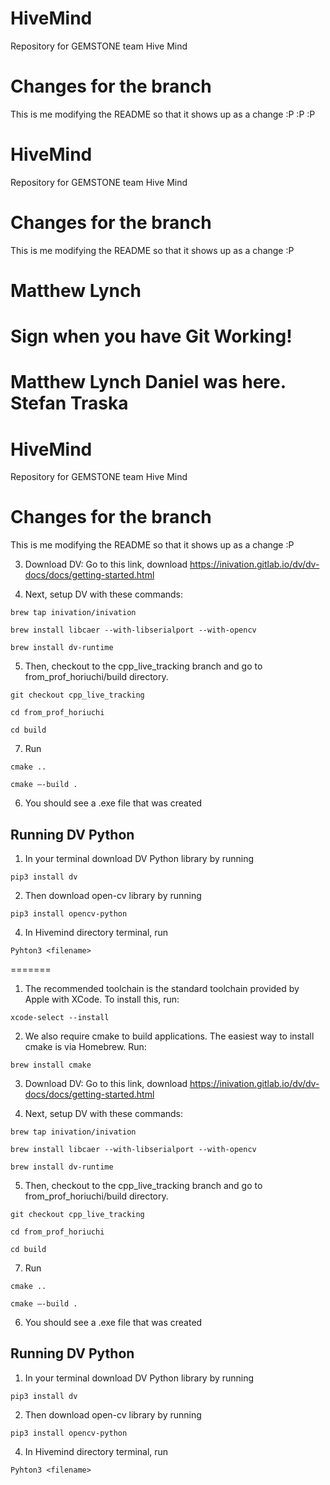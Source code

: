 # HiveMind
Repository for GEMSTONE team Hive Mind

# Changes for the branch
This is me modifying the README so that it shows up as a change :P :P :P
# HiveMind
Repository for GEMSTONE team Hive Mind

# Changes for the branch
This is me modifying the README so that it shows up as a change :P

Matthew Lynch
=======

# Sign when you have Git Working!
Matthew Lynch
Daniel was here.
Stefan Traska
=======
# HiveMind
Repository for GEMSTONE team Hive Mind

# Changes for the branch
This is me modifying the README so that it shows up as a change :P

3. Download DV: 
Go to this link, download
https://inivation.gitlab.io/dv/dv-docs/docs/getting-started.html

4. Next, setup DV with these commands:
```
brew tap inivation/inivation

brew install libcaer --with-libserialport --with-opencv

brew install dv-runtime
```


5. Then, checkout to the cpp_live_tracking branch and go to from_prof_horiuchi/build directory.
```
git checkout cpp_live_tracking

cd from_prof_horiuchi

cd build
```
7. Run
```
cmake ..

cmake —-build .
```

6. You should see a .exe file that was created

## Running DV Python
1. In your terminal download DV Python library by running
```
pip3 install dv
```
2. Then download open-cv library by running
```
pip3 install opencv-python
```
4. In Hivemind directory terminal, run
```
Pyhton3 <filename>
```


=======

1. The recommended toolchain is the standard toolchain provided by Apple with XCode. To install this, run:
```
xcode-select --install
```

2. We also require cmake to build applications. The easiest way to install cmake is via Homebrew. Run:
```
brew install cmake
```

3. Download DV: 
Go to this link, download
https://inivation.gitlab.io/dv/dv-docs/docs/getting-started.html

4. Next, setup DV with these commands:
```
brew tap inivation/inivation

brew install libcaer --with-libserialport --with-opencv

brew install dv-runtime
```


5. Then, checkout to the cpp_live_tracking branch and go to from_prof_horiuchi/build directory.
```
git checkout cpp_live_tracking

cd from_prof_horiuchi

cd build
```
7. Run
```
cmake ..

cmake —-build .
```

6. You should see a .exe file that was created

## Running DV Python
1. In your terminal download DV Python library by running
```
pip3 install dv
```
2. Then download open-cv library by running
```
pip3 install opencv-python
```
4. In Hivemind directory terminal, run
```
Pyhton3 <filename>
```
